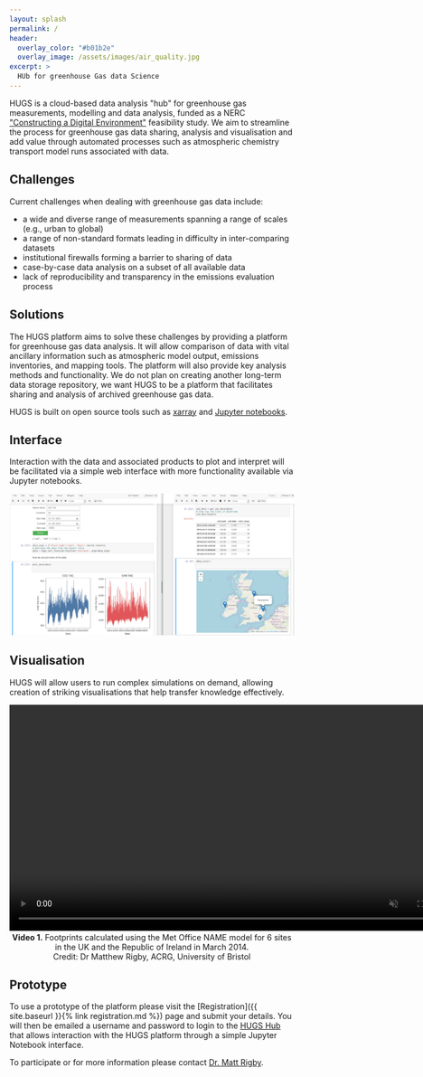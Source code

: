 ```yaml
---
layout: splash
permalink: /
header:
  overlay_color: "#b01b2e"
  overlay_image: /assets/images/air_quality.jpg
excerpt: >
  HUb for greenhouse Gas data Science
---
```

HUGS is a cloud-based data analysis "hub" for greenhouse gas measurements, modelling and data analysis, funded as a NERC ["Constructing a Digital Environment"](https://nerc.ukri.org/innovation/activities/environmentaldata/digitalenv/) feasibility study. We aim to streamline the process for greenhouse gas data sharing, analysis and visualisation and add value through automated processes such as atmospheric chemistry transport model runs associated with data.

## Challenges

Current challenges when dealing with greenhouse gas data include:
- a wide and diverse range of measurements spanning a range of scales (e.g., urban to global)
- a range of non-standard formats leading in difficulty in inter-comparing datasets
- institutional firewalls forming a barrier to sharing of data
- case-by-case data analysis on a subset of all available data
- lack of reproducibility and transparency in the emissions evaluation process

## Solutions

The HUGS platform aims to solve these challenges by providing a platform for greenhouse gas data analysis. It will allow comparison of data with vital ancillary information such as atmospheric model output, emissions inventories, and mapping tools. The platform will also provide key analysis methods and functionality. We do not plan on creating another long-term data storage repository, we want HUGS to be a platform that facilitates sharing and analysis of archived greenhouse gas data.

HUGS is built on open source tools such as [xarray](http://xarray.pydata.org/en/stable/) and [Jupyter notebooks](https://jupyter.org).

## Interface

Interaction with the data and associated products to plot and interpret will be facilitated via a simple web interface with more functionality available via Jupyter notebooks.

<div style="text-align: center">
<img src="/assets/images/HUGS_notebook_interface.jpg" alt="drawing" width="1080"/>
</div>

## Visualisation

HUGS will allow users to run complex simulations on demand, allowing creation of striking visualisations that help transfer knowledge effectively.

<div style="text-align: center">
<video height="400" muted loop autoplay controls>
  <source src="/assets/video/UK_footprint_movie.m4v" type="video/mp4">
</video>
</div>
<div style="text-align: center">
<b>Video 1.</b> Footprints calculated using the Met Office NAME model for 6 sites in the UK and the Republic of Ireland in March 2014.<br/>
Credit: Dr Matthew Rigby, ACRG, University of Bristol
</div>

## Prototype

To use a prototype of the platform please visit the [Registration]({{ site.baseurl }}{% link registration.md %}) page and submit your details. You will then be emailed a username and password to login to the [HUGS Hub](https://hub.hugs-cloud.com) that allows interaction with the HUGS platform through a simple
Jupyter Notebook interface.

To participate or for more information please contact [Dr. Matt Rigby](mailto:matt.rigby@bristol.ac.uk).
